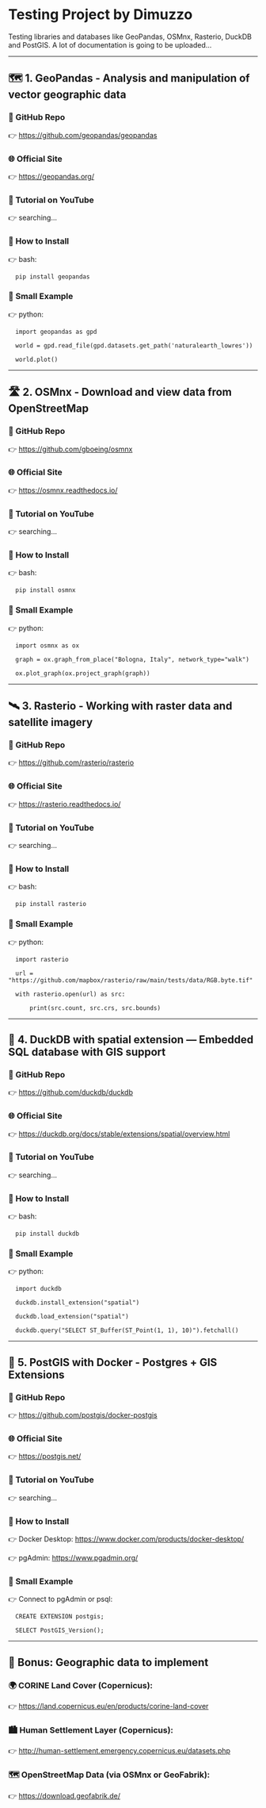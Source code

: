 # Testing Project by Dimuzzo
Testing libraries and databases like GeoPandas, OSMnx, Rasterio, DuckDB and PostGIS. A lot of documentation is going to be uploaded...

---

## 🗺 1. GeoPandas - Analysis and manipulation of vector geographic data

### 🔗 GitHub Repo
👉 https://github.com/geopandas/geopandas

### 🌐 Official Site
👉 https://geopandas.org/

### 🎥 Tutorial on YouTube
👉 searching...

### 🧰 How to Install
👉 bash:

      pip install geopandas

### 🚀 Small Example
👉 python:

      import geopandas as gpd
   
      world = gpd.read_file(gpd.datasets.get_path('naturalearth_lowres'))
   
      world.plot()

---

## 🛣 2. OSMnx - Download and view data from OpenStreetMap

### 🔗 GitHub Repo
👉 https://github.com/gboeing/osmnx

### 🌐 Official Site
👉 https://osmnx.readthedocs.io/

### 🎥 Tutorial on YouTube
👉 searching...

### 🧰 How to Install
👉 bash:

      pip install osmnx

### 🚀 Small Example
👉 python:

      import osmnx as ox
   
      graph = ox.graph_from_place("Bologna, Italy", network_type="walk")
   
      ox.plot_graph(ox.project_graph(graph))

---

## 🛰 3. Rasterio - Working with raster data and satellite imagery

### 🔗 GitHub Repo
👉 https://github.com/rasterio/rasterio

### 🌐 Official Site
👉 https://rasterio.readthedocs.io/

### 🎥 Tutorial on YouTube
👉 searching...

### 🧰 How to Install
👉 bash:

      pip install rasterio

### 🚀 Small Example
👉 python:

      import rasterio
   
      url = "https://github.com/mapbox/rasterio/raw/main/tests/data/RGB.byte.tif"
   
      with rasterio.open(url) as src:
   
          print(src.count, src.crs, src.bounds)

---

## 🐥 4. DuckDB with spatial extension — Embedded SQL database with GIS support

### 🔗 GitHub Repo
👉 https://github.com/duckdb/duckdb

### 🌐 Official Site
👉 https://duckdb.org/docs/stable/extensions/spatial/overview.html

### 🎥 Tutorial on YouTube
👉 searching...

### 🧰 How to Install
👉 bash:

      pip install duckdb

### 🚀 Small Example
👉 python:   
      
      import duckdb

      duckdb.install_extension("spatial")
   
      duckdb.load_extension("spatial")
   
      duckdb.query("SELECT ST_Buffer(ST_Point(1, 1), 10)").fetchall()

---

## 🐘 5. PostGIS with Docker - Postgres + GIS Extensions

### 🔗 GitHub Repo
👉 https://github.com/postgis/docker-postgis

### 🌐 Official Site
👉 https://postgis.net/

### 🎥 Tutorial on YouTube
👉 searching...

### 🧰 How to Install
👉 Docker Desktop: https://www.docker.com/products/docker-desktop/

👉 pgAdmin: https://www.pgadmin.org/

### 🚀 Small Example
👉 Connect to pgAdmin or psql:

      CREATE EXTENSION postgis;
   
      SELECT PostGIS_Version();

---

## 🎁 Bonus: Geographic data to implement

### 🌍 CORINE Land Cover (Copernicus):

👉 https://land.copernicus.eu/en/products/corine-land-cover

### 🏙 Human Settlement Layer (Copernicus):

👉 http://human-settlement.emergency.copernicus.eu/datasets.php

### 🗺 OpenStreetMap Data (via OSMnx or GeoFabrik):

👉 https://download.geofabrik.de/




